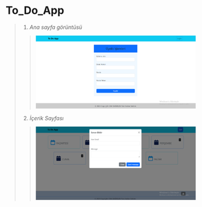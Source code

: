# To_Do_App
> 1. *Ana sayfa görüntüsü* <br>
>> ![Anasayfa](resim/anasayfa.png) <br>
> 2. *İçerik Sayfası* <br>
>> ![İçerik](resim/anaekran.png) <br>